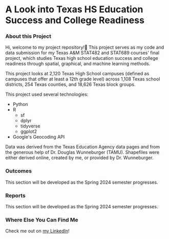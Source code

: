 # A Look into Texas HS Education Success and College Readiness

### About this Project
Hi, welcome to my project repository!👋 This project serves as my code and data submission for my Texas A&M STAT482 and STAT689 courses' final project, which studies Texas high school education success and college readiness through spatial, graphical, and machine learning methods.

This project looks at 2,120 Texas High School campuses (defined as campuses that offer at least a 12th grade level) across 1,108 Texas school districts, 254 Texas counties, and 18,626 Texas block groups.

This project used several technologies:

* Python
* R
  * sf
  * dplyr
  * tidyverse
  * ggplot2
* Google's Geocoding API

Data was derived from the Texas Education Agency data pages and from the generous help of Dr. Douglas Wunneburger (TAMU). Shapefiles were either derived online, created by me, or provided by Dr. Wunneburger.

### Outcomes
This section will be developed as the Spring 2024 semester progresses. 

### Reports
This section will be developed as the Spring 2024 semester progresses. 

### Where Else You Can Find Me

Check me out on [my LinkedIn](https://www.linkedin.com/in/sophialazcano/)!
